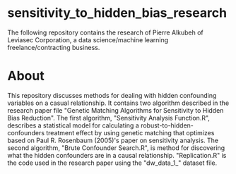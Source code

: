 # sensitivity_to_hidden_bias_research
The following repository contains the research of Pierre Alkubeh of Leviasec Corporation, a data science/machine learning freelance/contracting business.

# About
This repository discusses methods for dealing with hidden confounding variables on a casual relationship. It contains two algorithm described in the research paper file "Genetic Matching Algorithms for Sensitivity to Hidden Bias Reduction". The first algorithm, "Sensitivity Analysis Function.R", describes a statistical model for calculating a robust-to-hidden-confounders treatment effect by using genetic matching that optimizes based on Paul R. Rosenbaum (2005)'s paper on sensitivity analysis. The second algorithm, "Brute Confounder Search.R", is method for discovering what the hidden confounders are in a causal relationship. "Replication.R" is the code used in the research paper using the "dw_data_1_" dataset file. 

